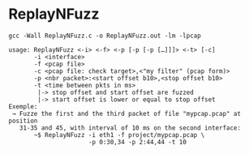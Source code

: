# ReplayNFuzz
`gcc -Wall ReplayNFuzz.c -o ReplayNFuzz.out -lm -lpcap`

    usage: ReplayNFuzz <-i> <-f> <-p [-p [-p […]]]> <-t> [-c]
           -i <interface>
           -f <pcap file>
           -c <pcap file: check target>,<"my filter" (pcap form)>
           -p <nbr packet>:<start offset b10>,<stop offset b10>
           -t <time between pkts in ms>
            |-> stop offset and start offset are fuzzed
            |-> start offset is lower or equal to stop offset
    Exemple: 
     → Fuzze the first and the third packet of file "mypcap.pcap" at position 
       31-35 and 45, with interval of 10 ms on the second interface:
           ~$ ReplayNFuzz -i eth1 -f project/mypcap.pcap \
                          -p 0:30,34 -p 2:44,44 -t 10
